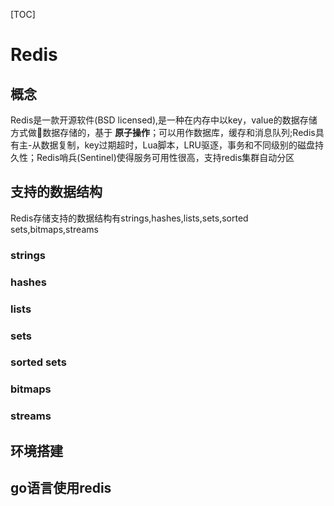 


<!-- @import "[TOC]" {cmd="toc" depthFrom=1 depthTo=6 orderedList=false} -->

[TOC]

# Redis
## 概念
Redis是一款开源软件(BSD licensed),是一种在内存中以key，value的数据存储方式做数据存储的，基于 **原子操作**；可以用作数据库，缓存和消息队列;Redis具有主-从数据复制，key过期超时，Lua脚本，LRU驱逐，事务和不同级别的磁盘持久性；Redis哨兵(Sentinel)使得服务可用性很高，支持redis集群自动分区

## 支持的数据结构
Redis存储支持的数据结构有strings,hashes,lists,sets,sorted sets,bitmaps,streams
### strings

### hashes

### lists

### sets

### sorted sets

### bitmaps

### streams


## 环境搭建


## go语言使用redis


